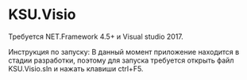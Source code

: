 # KSU.Visio
Требуется NET.Framework 4.5+ и Visual studio 2017.

Инструкция по запуску:
В данный момент приложение находится в стадии разработки, поэтому для запуска требуется открыть файл KSU.Visio.sln и нажать клавиши ctrl+F5.



